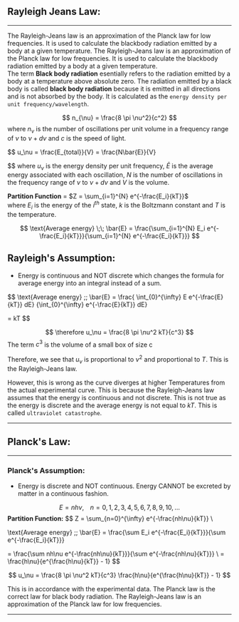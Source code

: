 ## Rayleigh Jeans Law:
---
The Rayleigh-Jeans law is an approximation of the Planck law for low frequencies. It is used to calculate the blackbody radiation emitted by a body at a given temperature. The Rayleigh-Jeans law is an approximation of the Planck law for low frequencies. It is used to calculate the blackbody radiation emitted by a body at a given temperature.  
The term **Black body radiation** esentially refers to the radiation emitted by a body at a temperature above absolute zero. The radiation emitted by a black body is called **black body radiation** because it is emitted in all directions and is not absorbed by the body. It is calculated as the `energy density per unit frequency/wavelength`. 

$$
n_{\nu} = \frac{8 \pi \nu^2}{c^2}   
$$
where $n_\nu$ is the number of oscillations per unit volume in a frequency range of $\nu$ to $\nu + d\nu$ and $c$ is the speed of light.

$$
u_\nu = \frac{E_{total}}{V} = \frac{N\bar{E}}{V}

$$
where $u_\nu$ is the energy density per unit frequency, $\bar{E}$ is the average energy associated with each oscillation, $N$ is the number of oscillations in the frequency range of $\nu$ to $\nu + d\nu$  and $V$ is the volume.


**Partition Function** = $Z = \sum_{i=1}^{N} e^{-\frac{E_i}{kT}}$  
where $E_i$ is the energy of the $i^{th}$ state, $k$ is the Boltzmann constant and $T$ is the temperature.

$$
\text{Average energy} \;\; \bar{E} =  
\frac{\sum_{i=1}^{N} E_i e^{-\frac{E_i}{kT}}}{\sum_{i=1}^{N} e^{-\frac{E_i}{kT}}}
$$

## Rayleigh's Assumption:
- Energy is continuous and NOT discrete which changes the formula for average energy into an integral instead of a sum.

$$
\text{Average energy} \;\; \bar{E} = \frac{
\int_{0}^{\infty} E e^{-\frac{E}{kT}} dE}
{\int_{0}^{\infty} e^{-\frac{E}{kT}} dE}

 = kT
$$

$$ 
\therefore u_\nu = \frac{8 \pi \nu^2 kT}{c^3}
$$
The term $c^3$ is the volume of a small box of size c

Therefore, we see that $u_\nu$ is proportional to $\nu^2$ and proportional to $T$. This is the Rayleigh-Jeans law.

However, this is wrong as the curve diverges at higher Temperatures from the actual experimental curve. This is because the Rayleigh-Jeans law assumes that the energy is continuous and not discrete. This is not true as the energy is discrete and the average energy is not equal to $kT$. This is called `ultraviolet catastrophe`.

---
## Planck's Law:
---

### Planck's Assumption:
- Energy is discrete and NOT continuous.
Energy CANNOT be excreted by matter in a continuous fashion.

$$
E = nh\nu, \;\;\;\; n = 0, 1, 2, 3, 4, 5, 6, 7, 8, 9, 10, ...
$$
**Partition Function:**
$$
Z = \sum_{n=0}^{\infty} e^{-\frac{nh\nu}{kT}} \\

\text{Average energy} \;\; \bar{E} = \frac{\sum E_i e^{-\frac{E_i}{kT}}}{\sum e^{-\frac{E_i}{kT}}} 


= \frac{\sum nh\nu e^{-\frac{nh\nu}{kT}}}{\sum e^{-\frac{nh\nu}{kT}}} \\
= \frac{h\nu}{e^{\frac{h\nu}{kT}} - 1}
$$

$$
u_\nu = \frac{8 \pi \nu^2 kT}{c^3} \frac{h\nu}{e^{\frac{h\nu}{kT}} - 1}
$$

This is in accordance with the experimental data. The Planck law is the correct law for black body radiation. The Rayleigh-Jeans law is an approximation of the Planck law for low frequencies.

---
 